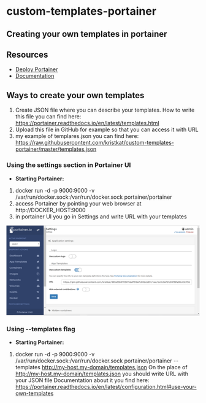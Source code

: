 # custom-templates-portainer
## Creating your own templates in portainer

## Resources
* [Deploy Portainer](https://portainer.readthedocs.io/en/latest/deployment.html)
* [Documentation](https://portainer.readthedocs.io)

## Ways to create your own templates
1. Create JSON file where you can describe your templates. 
  How to write this file you can find here: https://portainer.readthedocs.io/en/latest/templates.html
2. Upload this file in GitHub for example so that you can access it with URL
3. my example of templares.json you can find here: https://raw.githubusercontent.com/kristkat/custom-templates-portainer/master/templates.json

### Using the settings section in Portainer UI 
* **Starting Portainer:**
1. docker run -d -p 9000:9000 -v /var/run/docker.sock:/var/run/docker.sock portainer/portainer
2. access Portainer by pointing your web browser at http://DOCKER_HOST:9000
3. in portainer UI you go in Settings and write URL with your templates
<p align="center">
  <img title="portainer" src='https://raw.githubusercontent.com/kristkat/custom-templates-portainer/master/2017-08-22.png' />
</p>

### Using --templates flag 
* **Starting Portainer:**
1. docker run -d -p 9000:9000 -v /var/run/docker.sock:/var/run/docker.sock portainer/portainer --templates http://my-host.my-domain/templates.json
On the place of  http://my-host.my-domain/templates.json you should write URL with your JSON file
Documentation about it you find here: https://portainer.readthedocs.io/en/latest/configuration.html#use-your-own-templates 
